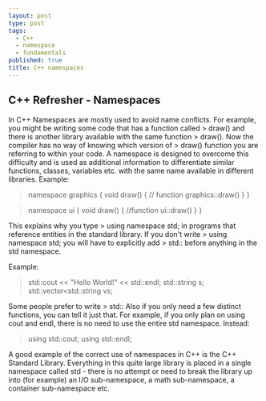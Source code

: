 ```yaml
---
layout: post
type: post
tags:
  - C++
  - namespace
  - fundamentals
published: true
title: C++ namespaces
---
```

## C++ Refresher - Namespaces

In C++ Namespaces are mostly used to avoid name conflicts. For example, you might be writing some code that has a function called > draw() and there is another library available with the same function > draw(). Now the compiler has no way of knowing which version of > draw() function you are referring to within your code.
A namespace is designed to overcome this difficulty and is used as additional information to differentiate similar functions, classes, variables etc. with the same name available in different libraries. 
  Example:
  
> namespace graphics
   {
     void draw()
     {
     // function graphics::draw()
     }
   }
   
 > namespace ui
   {
      void draw()
      {
      //function ui::draw()
      }
   }


 This explains why you type > using namespace std; in programs that reference entities in the standard library. If you don't write > using namespace std; you will have to explicitly add > std:: before anything in the std namespace.
 
 Example:
 > std::cout << "Hello World!" << std::endl;
   std::string s;
   std::vector<std::string vs;
 
 Some people prefer to write > std::
 Also if you only need a few distinct functions, you can tell it just that. For example, if you only plan on using cout and endl, there is no need to use the entire std namespace. Instead:
  > using std::cout;
    using std::endl;



A good example of the correct use of namespaces in C++ is the C++ Standard Library. Everything in this quite large library is placed in a single namespace called std - there is no attempt or need to break the library up into (for example) an I/O sub-namespace, a math sub-namespace, a container sub-namespace etc.
